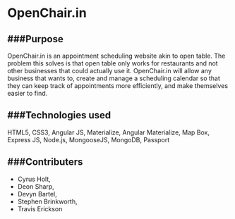 # OpenChair.in
###Purpose
-------------------------------------------
OpenChair.in is an appointment scheduling website akin to open table. The problem this solves is that open table only works for restaurants and not other businesses that could actually use it. OpenChair.in will allow any business that wants to, create and manage a scheduling calendar so that they can keep track of appointments more efficiently, and make themselves easier to find.

###Technologies used
-------------------------------------------
HTML5,
CSS3,
Angular JS,
Materialize,
Angular Materialize,
Map Box,
Express JS,
Node.js,
MongooseJS,
MongoDB,
Passport

###Contributers
-------------------------------------------
* Cyrus Holt,
* Deon Sharp,
* Devyn Bartel,
* Stephen Brinkworth,
* Travis Erickson
